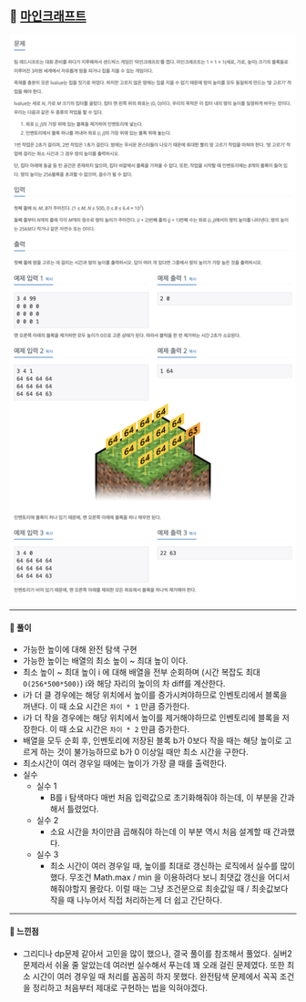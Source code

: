 ## 📖 [마인크래프트](https://www.acmicpc.net/problem/18111)
<img src="./assets/18111_마인크래프트.png" width="600px" />

---
#### 📍 풀이
- 가능한 높이에 대해 완전 탐색 구현
- 가능한 높이는 배열의 최소 높이 ~ 최대 높이 이다.
- 최소 높이 ~ 최대 높이 i 에 대해 배열을 전부 순회하며 (시간 복잡도 최대 `O(256*500*500)`) i와 해당 자리의 높이의 차 diff를 계산한다.
- i가 더 클 경우에는 해당 위치에서 높이를 증가시켜야하므로 인벤토리에서 블록을 꺼낸다. 이 때 소요 시간은 `차이 * 1` 만큼 증가한다. 
- i가 더 작을 경우에는 해당 위치에서 높이를 제거해야하므로 인벤토리에 블록을 저장한다. 이 때 소요 시간은 `차이 * 2` 만큼 증가한다.
- 배열을 모두 순회 후, 인벤토리에 저장된 블록 b가 0보다 작을 때는 해당 높이로 고르게 하는 것이 불가능하므로 b가 0 이상일 때만 최소 시간을 구한다.
- 최소시간이 여러 경우일 때에는 높이가 가장 클 때를 출력한다.
- 실수
  - 실수 1
    - B를 i 탐색마다 매번 처음 입력값으로 초기화해줘야 하는데, 이 부분을 간과해서 틀렸었다.
  - 실수 2
    - 소요 시간을 차이만큼 곱해줘야 하는데 이 부분 역시 처음 설계할 때 간과했다.
  - 실수 3
    - 최소 시간이 여러 경우일 때, 높이를 최대로 갱신하는 로직에서 실수를 많이 했다. 무조건 Math.max / min 을 이용하려다 보니 최댓값 갱신을 어디서 해줘야할지 몰랐다. 이럴 때는 그냥 조건문으로 최솟값일 때 / 최솟값보다 작을 때 나누어서 직접 처리하는게 더 쉽고 간단하다. 
---
#### 📍 느낀점
- 그리디나 dp문제 같아서 고민을 많이 했으나, 결국 풀이를 참조해서 풀었다. 실버2 문제라서 쉬울 줄 알았는데 여러번 실수해서 푸는데 꽤 오래 걸린 문제였다. 또한 최소 시간이 여러 경우일 때 처리를 꼼꼼히 하지 못했다. 완전탐색 문제에서 꼭꼭 조건을 정리하고 처음부터 제대로 구현하는 법을 익혀야겠다.